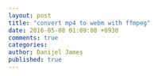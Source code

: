 ```yaml
---
layout: post
title: "convert mp4 to webm with ffmpeg"
date: 2016-05-08 01:09:08 +0930
comments: true
categories: 
author: Danijel James
published: true
---
```

